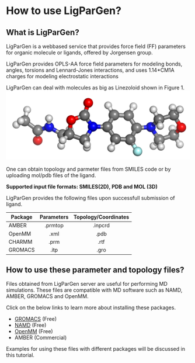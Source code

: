 # How to use LigParGen?

## What is LigParGen?
LigParGen is a webbased service that provides force field (FF) parameters for organic molecule or ligands, offered by Jorgensen group.

LigParGen provides OPLS-AA force field parameters for modeling bonds, angles, torsions and Lennard-Jones interactions, and uses 1.14*CM1A charges for modeling electrostatic interactions



LigParGen can deal with molecules as big as Linezoloid shown in Figure 1.
![](linezo.png)

One can obtain topology and parmeter files from SMILES code or by uploading mol/pdb files of the ligand. 

**Supported input file formats: SMILES(2D), PDB and MOL (3D)**

LigParGen provides the following files upon successfull submission of ligand.

| Package | Parameters | Topology/Coordinates |
| -- | :--: | :--: |
| AMBER | .prmtop | .inpcrd |
| OpenMM | .xml | .pdb |
| CHARMM | .prm | .rtf|
|GROMACS | .itp | .gro|

## How to use these parameter and topology files?

Files obtained from LigParGen server are useful for performing MD simulations. These files are compatible with MD software such as NAMD, AMBER, GROMACS and OpenMM. 

Click on the below links to learn more about installing these packages.

- [GROMACS](http://www.gromacs.org/Documentation/Installation_Instructions_5.0) (Free)
- [NAMD](http://www.ks.uiuc.edu/Research/namd/2.10/ug/node93.html) (Free)
- [OpenMM](http://docs.openmm.org/6.2.0/userguide/application.html#installing-openmm) (Free)
- AMBER (Commercial)

Examples for using these files with different packages will be discussed in this tutorial.